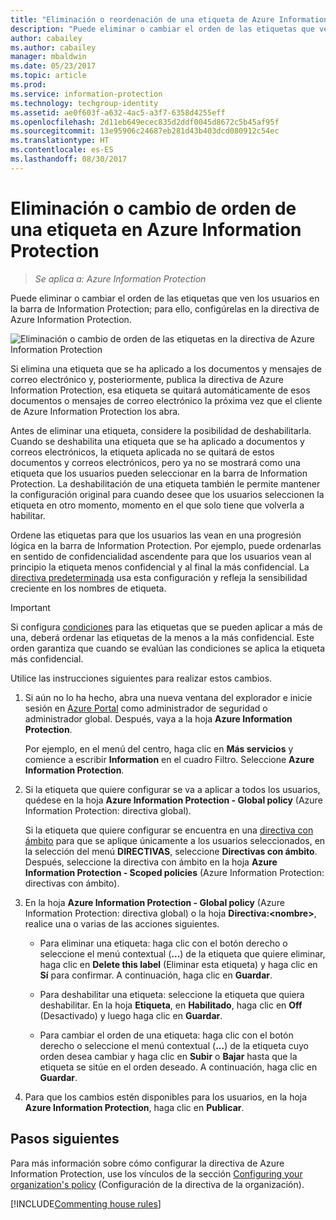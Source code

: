 ```yaml
---
title: "Eliminación o reordenación de una etiqueta de Azure Information Protection"
description: "Puede eliminar o cambiar el orden de las etiquetas que ven los usuarios en la barra de Information Protection; para ello, configúrelas en la directiva de Azure Information Protection."
author: cabailey
ms.author: cabailey
manager: mbaldwin
ms.date: 05/23/2017
ms.topic: article
ms.prod: 
ms.service: information-protection
ms.technology: techgroup-identity
ms.assetid: ae0f603f-a632-4ac5-a3f7-6358d4255eff
ms.openlocfilehash: 2d11eb649ecec835d2ddf0045d8672c5b45af95f
ms.sourcegitcommit: 13e95906c24687eb281d43b403dcd080912c54ec
ms.translationtype: HT
ms.contentlocale: es-ES
ms.lasthandoff: 08/30/2017
---
```

# <a name="how-to-delete-or-reorder-a-label-for-azure-information-protection"></a>Eliminación o cambio de orden de una etiqueta en Azure Information Protection

>*Se aplica a: Azure Information Protection*

Puede eliminar o cambiar el orden de las etiquetas que ven los usuarios en la barra de Information Protection; para ello, configúrelas en la directiva de Azure Information Protection.

![Eliminación o cambio de orden de las etiquetas en la directiva de Azure Information Protection](../media/info-protect-contextmenu.png)

Si elimina una etiqueta que se ha aplicado a los documentos y mensajes de correo electrónico y, posteriormente, publica la directiva de Azure Information Protection, esa etiqueta se quitará automáticamente de esos documentos o mensajes de correo electrónico la próxima vez que el cliente de Azure Information Protection los abra.

Antes de eliminar una etiqueta, considere la posibilidad de deshabilitarla. Cuando se deshabilita una etiqueta que se ha aplicado a documentos y correos electrónicos, la etiqueta aplicada no se quitará de estos documentos y correos electrónicos, pero ya no se mostrará como una etiqueta que los usuarios pueden seleccionar en la barra de Information Protection. La deshabilitación de una etiqueta también le permite mantener la configuración original para cuando desee que los usuarios seleccionen la etiqueta en otro momento, momento en el que solo tiene que volverla a habilitar.

Ordene las etiquetas para que los usuarios las vean en una progresión lógica en la barra de Information Protection. Por ejemplo, puede ordenarlas en sentido de confidencialidad ascendente para que los usuarios vean al principio la etiqueta menos confidencial y al final la más confidencial. La [directiva predeterminada](configure-policy-default.md) usa esta configuración y refleja la sensibilidad creciente en los nombres de etiqueta.

> [!IMPORTANT]
>Si configura [condiciones](configure-policy-classification.md) para las etiquetas que se pueden aplicar a más de una, deberá ordenar las etiquetas de la menos a la más confidencial. Este orden garantiza que cuando se evalúan las condiciones se aplica la etiqueta más confidencial.


Utilice las instrucciones siguientes para realizar estos cambios.

1. Si aún no lo ha hecho, abra una nueva ventana del explorador e inicie sesión en [Azure Portal](https://portal.azure.com) como administrador de seguridad o administrador global. Después, vaya a la hoja **Azure Information Protection**. 
    
    Por ejemplo, en el menú del centro, haga clic en **Más servicios** y comience a escribir **Information** en el cuadro Filtro. Seleccione **Azure Information Protection**.

2. Si la etiqueta que quiere configurar se va a aplicar a todos los usuarios, quédese en la hoja **Azure Information Protection - Global policy** (Azure Information Protection: directiva global).
    
    Si la etiqueta que quiere configurar se encuentra en una [directiva con ámbito](configure-policy-scope.md) para que se aplique únicamente a los usuarios seleccionados, en la selección del menú **DIRECTIVAS**, seleccione **Directivas con ámbito**. Después, seleccione la directiva con ámbito en la hoja **Azure Information Protection - Scoped policies** (Azure Information Protection: directivas con ámbito).

3. En la hoja **Azure Information Protection - Global policy** (Azure Information Protection: directiva global) o la hoja **Directiva:\<nombre>**, realice una o varias de las acciones siguientes. 

    - Para eliminar una etiqueta: haga clic con el botón derecho o seleccione el menú contextual (**...**) de la etiqueta que quiere eliminar, haga clic en **Delete this label** (Eliminar esta etiqueta) y haga clic en **Sí** para confirmar. A continuación, haga clic en **Guardar**. 

    - Para deshabilitar una etiqueta: seleccione la etiqueta que quiera deshabilitar. En la hoja **Etiqueta**, en **Habilitado**, haga clic en **Off** (Desactivado) y luego haga clic en **Guardar**.

    - Para cambiar el orden de una etiqueta: haga clic con el botón derecho o seleccione el menú contextual (**...**) de la etiqueta cuyo orden desea cambiar y haga clic en **Subir** o **Bajar** hasta que la etiqueta se sitúe en el orden deseado. A continuación, haga clic en **Guardar**. 

4. Para que los cambios estén disponibles para los usuarios, en la hoja **Azure Information Protection**, haga clic en **Publicar**.

## <a name="next-steps"></a>Pasos siguientes

Para más información sobre cómo configurar la directiva de Azure Information Protection, use los vínculos de la sección [Configuring your organization's policy](configure-policy.md#configuring-your-organizations-policy) (Configuración de la directiva de la organización).  

[!INCLUDE[Commenting house rules](../includes/houserules.md)]

